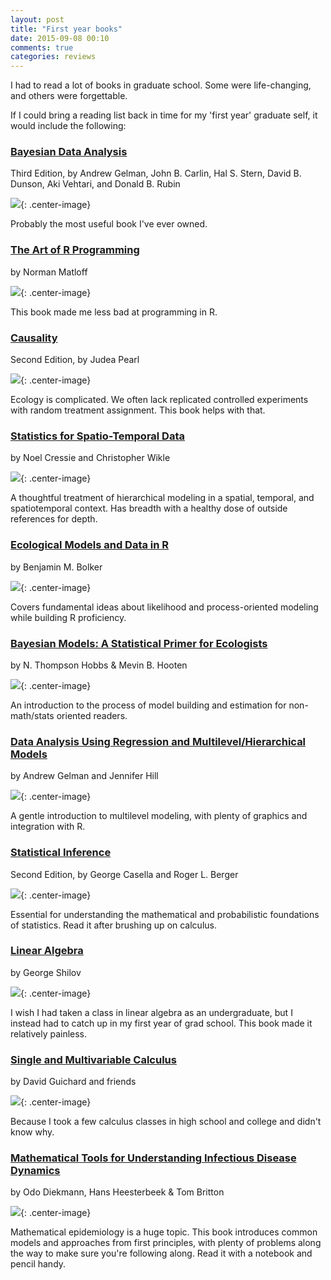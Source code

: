 ```yaml
---
layout: post
title: "First year books"
date: 2015-09-08 00:10
comments: true
categories: reviews
---
```


I had to read a lot of books in graduate school.
Some were life-changing, and others were forgettable.

If I could bring a reading list back in time for my 'first year' graduate self, it would include the following:

### [Bayesian Data Analysis](https://www.crcpress.com/Bayesian-Data-Analysis-Third-Edition/Gelman-Carlin-Stern-Dunson-Vehtari-Rubin/9781439840955)

Third Edition, by Andrew Gelman, John B. Carlin, Hal S. Stern, David B. Dunson, Aki Vehtari, and Donald B. Rubin

![](/images/bda_cover.png){: .center-image}

Probably the most useful book I've ever owned.  

### [The Art of R Programming](https://www.nostarch.com/artofr.htm)

by Norman Matloff

![](/images/The-Art-of-R-Programming-Matloff-Norman.jpg){: .center-image}

This book made me less bad at programming in R.

### [Causality](http://www.cambridge.org/us/catalogue/catalogue.asp?isbn=9780521895606)

Second Edition, by Judea Pearl

![](/images/causality2-cover.jpg){: .center-image}

Ecology is complicated. We often lack replicated controlled experiments with random treatment assignment. This book helps with that.

### [Statistics for Spatio-Temporal Data](http://www.wiley.com/WileyCDA/WileyTitle/productCd-EHEP002348.html)

by Noel Cressie and Christopher Wikle

![](/images/spatiotemp.jpg){: .center-image}

A thoughtful treatment of hierarchical modeling in a spatial, temporal, and spatiotemporal context. Has breadth with a healthy dose of outside references for depth.

### [Ecological Models and Data in R](http://press.princeton.edu/titles/8709.html)

by Benjamin M. Bolker

![](/images/k8709.gif){: .center-image}

Covers fundamental ideas about likelihood and process-oriented modeling while building R proficiency.

### [Bayesian Models: A Statistical Primer for Ecologists](http://press.princeton.edu/titles/10523.html)

by N. Thompson Hobbs & Mevin B. Hooten

![](/images/hobbs.gif){: .center-image}

An introduction to the process of model building and estimation for non-math/stats oriented readers.

### [Data Analysis Using Regression and Multilevel/Hierarchical Models](http://www.cambridge.org/us/academic/subjects/statistics-probability/statistical-theory-and-methods/data-analysis-using-regression-and-multilevelhierarchical-models)

by Andrew Gelman and Jennifer Hill

![](/images/cover.gif){: .center-image}

A gentle introduction to multilevel modeling, with plenty of graphics and integration with R.

### [Statistical Inference](http://www.amazon.com/Statistical-Inference-George-Casella/dp/0534243126)

Second Edition, by George Casella and Roger L. Berger

![](/images/casella.jpeg){: .center-image}

Essential for understanding the mathematical and probabilistic foundations of statistics. Read it after brushing up on calculus.

### [Linear Algebra](http://store.doverpublications.com/048663518x.html)
by George Shilov

![](/images/linalgebra.jpg){: .center-image}

I wish I had taken a class in linear algebra as an undergraduate, but I instead had to catch up in my first year of grad school. This book made it relatively painless.

### [Single and Multivariable Calculus](https://www.whitman.edu/mathematics/calculus_online/)
by David Guichard and friends

![](/images/guichardcalculus.jpg){: .center-image}

Because I took a few calculus classes in high school and college and didn't know why.

### [Mathematical Tools for Understanding Infectious Disease Dynamics](http://press.princeton.edu/titles/9916.html)

by Odo Diekmann, Hans Heesterbeek & Tom Britton

![](/images/k9916.gif){: .center-image}

Mathematical epidemiology is a huge topic. This book introduces common models and approaches from first principles, with plenty of problems along the way to make sure you're following along. Read it with a notebook and pencil handy.
